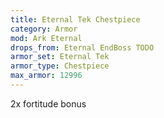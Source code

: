 ```yaml
---
title: Eternal Tek Chestpiece
category: Armor
mod: Ark Eternal
drops_from: Eternal EndBoss TODO
armor_set: Eternal Tek
armor_type: Chestpiece
max_armor: 12996
---
```


2x fortitude bonus

